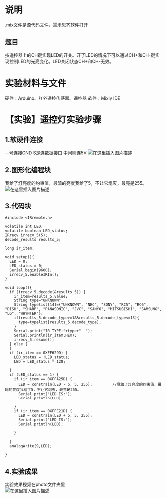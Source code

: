 # 说明  
.mix文件是源代码文件，需米思齐软件打开
## 题目  
按遥控器上的CH键实现LED的开关。开了LED的情况下可以通过CH+和CH-键实现控制LED的光亮变化。LED关闭状态CH+和CH-无效。  
  
# 实验材料与文件
硬件：Arduino、红外遥控传感器、遥控器
软件：Mixly IDE

# 【实验】遥控灯实验步骤
## 1.软硬件连接
--号连接GND
S是连数据接口
中间则连5V
![在这里插入图片描述](https://img-blog.csdnimg.cn/20191022164154790.jpg?x-oss-process=image/watermark,type_ZmFuZ3poZW5naGVpdGk,shadow_10,text_aHR0cHM6Ly9ibG9nLmNzZG4ubmV0L3FxXzQyNzY3NjQ3,size_16,color_FFFFFF,t_70)
## 2.图形化编程块
我给了灯亮度的约束值，最暗的亮度我给了5，不让它熄灭，最亮是255。
![在这里插入图片描述](https://img-blog.csdnimg.cn/20191022165636968.jpg?x-oss-process=image/watermark,type_ZmFuZ3poZW5naGVpdGk,shadow_10,text_aHR0cHM6Ly9ibG9nLmNzZG4ubmV0L3FxXzQyNzY3NjQ3,size_16,color_FFFFFF,t_70)
## 3.代码块

```
#include <IRremote.h>

volatile int LED;
volatile boolean LED_status;
IRrecv irrecv_5(5);
decode_results results_5;

long ir_item;

void setup(){
  LED = 0;
  LED_status = 0;
  Serial.begin(9600);
  irrecv_5.enableIRIn();
}

void loop(){
  if (irrecv_5.decode(&results_5)) {
    ir_item=results_5.value;
    String type="UNKNOWN";
    String typelist[14]={"UNKNOWN", "NEC", "SONY", "RC5", "RC6", "DISH", "SHARP", "PANASONIC", "JVC", "SANYO", "MITSUBISHI", "SAMSUNG", "LG", "WHYNTER"};
    if(results_5.decode_type>=1&&results_5.decode_type<=13){
      type=typelist[results_5.decode_type];
    }
    Serial.print("IR TYPE:"+type+"  ");
    Serial.println(ir_item,HEX);
    irrecv_5.resume();
  } else {
  }
  if (ir_item == 0XFF629D) {
    LED_status = !LED_status;
    LED = LED_status * 128;

  }
  if (LED_status == 1) {
    if (ir_item == 0XFFA25D) {
      LED = constrain(LED - 5, 5, 255);			//我给了灯亮度的约束值，最暗的亮度我给了5，不让它熄灭，最亮是255。
      Serial.print("LED IS:");
      Serial.println(LED);

    }
    if (ir_item == 0XFFE21D) {
      LED = constrain(LED + 5, 5, 255);
      Serial.print("LED IS:");
      Serial.println(LED);

    }

  }
  analogWrite(9,LED);

}
```

## 4.实验成果  
实验效果视频在photo文件夹里  
![在这里插入图片描述](https://img-blog.csdnimg.cn/20191022174311802.jpg?x-oss-process=image/watermark,type_ZmFuZ3poZW5naGVpdGk,shadow_10,text_aHR0cHM6Ly9ibG9nLmNzZG4ubmV0L3FxXzQyNzY3NjQ3,size_16,color_FFFFFF,t_70)
